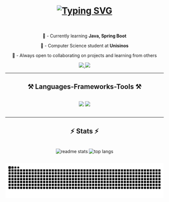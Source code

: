 <h1 align="center">
    <a href="https://git.io/typing-svg"><img src="https://readme-typing-svg.herokuapp.com?font=Open+Sans+&weight=800&pause=1000&color=20DA46&background=F9FFF900&center=true&width=435&lines=Hi+There!%F0%9F%91%8B+Welcome+to+my+profile!" alt="Typing SVG" /></a>
</h1>

<h3 align="center"></h3>

<br/>

<div align="center">

🌱 - Currently learning **Java, Spring Boot**

🏫 - Computer Science student at **Unisinos**

🤝 - Always open to collaborating on projects and learning from others

 </div>
 
<div align="center"> 
  <a href="mailto:joaovictorcs29@gmail.com">
    <img src="https://img.shields.io/badge/Gmail-333333?style=for-the-badge&logo=gmail&logoColor=red" />
  </a>
  <a href="https://linkedin.com/in/joao-victor-costa-dos-santos" target="_blank">
    <img src="https://img.shields.io/badge/LinkedIn-0077B5?style=for-the-badge&logo=linkedin&logoColor=white" target="_blank" />
  </a>
</div>

 <hr/>
 
<h2 align="center">⚒️ Languages-Frameworks-Tools ⚒️</h2>
<br/>
<div align="center">
    <img src="https://skillicons.dev/icons?i=html,css,github,git" />
    <img src="https://skillicons.dev/icons?i=java" /><br>
</div>
<br/>
<hr/>

<h2 align="center">⚡ Stats ⚡</h2>
<br>
<div align=center>
  <img src="https://github-readme-stats.vercel.app/api?username=joaovictorcs29&show_icons=true&theme=dark&rank_icon=github&border_radius=10" alt="readme stats" height = "150" />
  <img src="https://github-readme-stats.vercel.app/api/top-langs/?username=joaovictorcs29&hide=HTML&langs_count=8&layout=compact&theme=dark&border_radius=10&size_weight=0.5&count_weight=0.5&exclude_repo=github-readme-stats" alt="top langs" height = "150" />
</div>

##
<div align=center>
    <img src="https://raw.githubusercontent.com/joaovictorcs29/joaovictorcs29/output/snake.svg" alt="Snake animation" />
</div>

<br/><br/>


